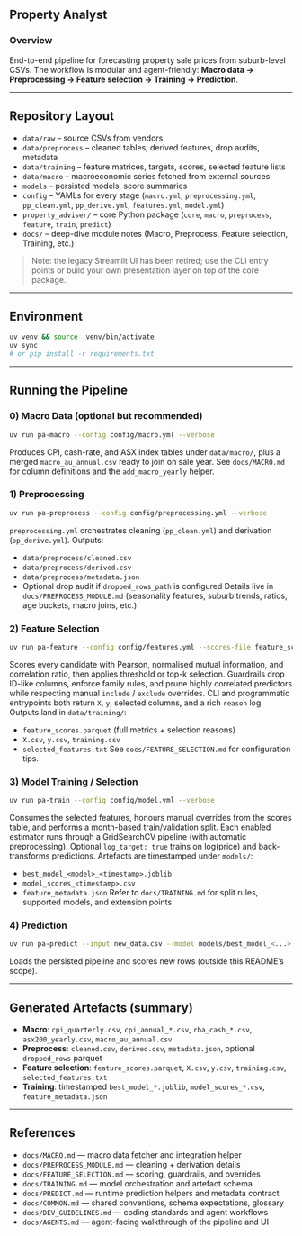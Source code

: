 ## Property Analyst

### Overview
End-to-end pipeline for forecasting property sale prices from suburb-level CSVs.
The workflow is modular and agent-friendly: **Macro data → Preprocessing → Feature selection → Training → Prediction**.

---

## Repository Layout
- `data/raw` – source CSVs from vendors
- `data/preprocess` – cleaned tables, derived features, drop audits, metadata
- `data/training` – feature matrices, targets, scores, selected feature lists
- `data/macro` – macroeconomic series fetched from external sources
- `models` – persisted models, score summaries
- `config` – YAMLs for every stage (`macro.yml`, `preprocessing.yml`, `pp_clean.yml`, `pp_derive.yml`, `features.yml`, `model.yml`)
- `property_adviser/` – core Python package (`core`, `macro`, `preprocess`, `feature`, `train`, `predict`)
- `docs/` – deep-dive module notes (Macro, Preprocess, Feature selection, Training, etc.)

> Note: the legacy Streamlit UI has been retired; use the CLI entry points or build your own presentation layer on top of the core package.

---

## Environment
```bash
uv venv && source .venv/bin/activate
uv sync
# or pip install -r requirements.txt
```

---

## Running the Pipeline

### 0) Macro Data (optional but recommended)
```bash
uv run pa-macro --config config/macro.yml --verbose
```
Produces CPI, cash-rate, and ASX index tables under `data/macro/`, plus a merged `macro_au_annual.csv` ready to join on sale year. See `docs/MACRO.md` for column definitions and the `add_macro_yearly` helper.

### 1) Preprocessing
```bash
uv run pa-preprocess --config config/preprocessing.yml --verbose
```
`preprocessing.yml` orchestrates cleaning (`pp_clean.yml`) and derivation (`pp_derive.yml`). Outputs:
- `data/preprocess/cleaned.csv`
- `data/preprocess/derived.csv`
- `data/preprocess/metadata.json`
- Optional drop audit if `dropped_rows_path` is configured
Details live in `docs/PREPROCESS_MODULE.md` (seasonality features, suburb trends, ratios, age buckets, macro joins, etc.).

### 2) Feature Selection
```bash
uv run pa-feature --config config/features.yml --scores-file feature_scores.parquet
```
Scores every candidate with Pearson, normalised mutual information, and correlation ratio, then applies threshold or top-k selection. Guardrails drop ID-like columns, enforce family rules, and prune highly correlated predictors while respecting manual `include` / `exclude` overrides. CLI and programmatic entrypoints both return `X`, `y`, selected columns, and a rich `reason` log. Outputs land in `data/training/`:
- `feature_scores.parquet` (full metrics + selection reasons)
- `X.csv`, `y.csv`, `training.csv`
- `selected_features.txt`
See `docs/FEATURE_SELECTION.md` for configuration tips.

### 3) Model Training / Selection
```bash
uv run pa-train --config config/model.yml --verbose
```
Consumes the selected features, honours manual overrides from the scores table, and performs a month-based train/validation split. Each enabled estimator runs through a GridSearchCV pipeline (with automatic preprocessing). Optional `log_target: true` trains on log(price) and back-transforms predictions. Artefacts are timestamped under `models/`:
- `best_model_<model>_<timestamp>.joblib`
- `model_scores_<timestamp>.csv`
- `feature_metadata.json`
Refer to `docs/TRAINING.md` for split rules, supported models, and extension points.

### 4) Prediction
```bash
uv run pa-predict --input new_data.csv --model models/best_model_<...>.joblib
```
Loads the persisted pipeline and scores new rows (outside this README’s scope).

---

## Generated Artefacts (summary)
- **Macro**: `cpi_quarterly.csv`, `cpi_annual_*.csv`, `rba_cash_*.csv`, `asx200_yearly.csv`, `macro_au_annual.csv`
- **Preprocess**: `cleaned.csv`, `derived.csv`, `metadata.json`, optional `dropped_rows` parquet
- **Feature selection**: `feature_scores.parquet`, `X.csv`, `y.csv`, `training.csv`, `selected_features.txt`
- **Training**: timestamped `best_model_*.joblib`, `model_scores_*.csv`, `feature_metadata.json`

---

## References
- `docs/MACRO.md` — macro data fetcher and integration helper
- `docs/PREPROCESS_MODULE.md` — cleaning + derivation details
- `docs/FEATURE_SELECTION.md` — scoring, guardrails, and overrides
- `docs/TRAINING.md` — model orchestration and artefact schema
- `docs/PREDICT.md` — runtime prediction helpers and metadata contract
- `docs/COMMON.md` — shared conventions, schema expectations, glossary
- `docs/DEV_GUIDELINES.md` — coding standards and agent workflows
- `docs/AGENTS.md` — agent-facing walkthrough of the pipeline and UI
